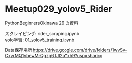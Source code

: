 # Meetup029_yolov5_Rider

PythonBeginnersOkinawa 29 の資料

スクレイピング: rider_scraping.ipynb    
yolo学習: 01_yolov5_training.ipynb


Data保存場所
https://drive.google.com/drive/folders/1wvSv-CxyrMQ1vbewMrQgzg6TJl2aYxh9?usp=sharing